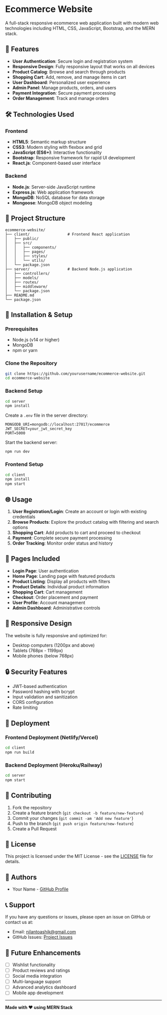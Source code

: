 # Ecommerce Website

A full-stack responsive ecommerce web application built with modern web technologies including HTML, CSS, JavaScript, Bootstrap, and the MERN stack.

## 🚀 Features

- **User Authentication**: Secure login and registration system
- **Responsive Design**: Fully responsive layout that works on all devices
- **Product Catalog**: Browse and search through products
- **Shopping Cart**: Add, remove, and manage items in cart
- **User Dashboard**: Personalized user experience
- **Admin Panel**: Manage products, orders, and users
- **Payment Integration**: Secure payment processing
- **Order Management**: Track and manage orders

## 🛠️ Technologies Used

### Frontend
- **HTML5**: Semantic markup structure
- **CSS3**: Modern styling with flexbox and grid
- **JavaScript (ES6+)**: Interactive functionality
- **Bootstrap**: Responsive framework for rapid UI development
- **React.js**: Component-based user interface

### Backend
- **Node.js**: Server-side JavaScript runtime
- **Express.js**: Web application framework
- **MongoDB**: NoSQL database for data storage
- **Mongoose**: MongoDB object modeling

## 📁 Project Structure

```
ecommerce-website/
├── client/                 # Frontend React application
│   ├── public/
│   ├── src/
│   │   ├── components/
│   │   ├── pages/
│   │   ├── styles/
│   │   └── utils/
│   └── package.json
├── server/                 # Backend Node.js application
│   ├── controllers/
│   ├── models/
│   ├── routes/
│   ├── middleware/
│   └── package.json
├── README.md
└── package.json
```

## 🔧 Installation & Setup

### Prerequisites
- Node.js (v14 or higher)
- MongoDB
- npm or yarn

### Clone the Repository
```bash
git clone https://github.com/yourusername/ecommerce-website.git
cd ecommerce-website
```

### Backend Setup
```bash
cd server
npm install
```

Create a `.env` file in the server directory:
```env
MONGODB_URI=mongodb://localhost:27017/ecommerce
JWT_SECRET=your_jwt_secret_key
PORT=5000
```

Start the backend server:
```bash
npm run dev
```

### Frontend Setup
```bash
cd client
npm install
npm start
```

## 🌐 Usage

1. **User Registration/Login**: Create an account or login with existing credentials
2. **Browse Products**: Explore the product catalog with filtering and search options
3. **Shopping Cart**: Add products to cart and proceed to checkout
4. **Payment**: Complete secure payment processing
5. **Order Tracking**: Monitor order status and history

## 📱 Pages Included

- **Login Page**: User authentication
- **Home Page**: Landing page with featured products
- **Product Listing**: Display all products with filters
- **Product Details**: Individual product information
- **Shopping Cart**: Cart management
- **Checkout**: Order placement and payment
- **User Profile**: Account management
- **Admin Dashboard**: Administrative controls

## 🎨 Responsive Design

The website is fully responsive and optimized for:
- Desktop computers (1200px and above)
- Tablets (768px - 1199px)
- Mobile phones (below 768px)

## 🔒 Security Features

- JWT-based authentication
- Password hashing with bcrypt
- Input validation and sanitization
- CORS configuration
- Rate limiting

## 🚀 Deployment

### Frontend Deployment (Netlify/Vercel)
```bash
cd client
npm run build
```

### Backend Deployment (Heroku/Railway)
```bash
cd server
npm start
```

## 🤝 Contributing

1. Fork the repository
2. Create a feature branch (`git checkout -b feature/new-feature`)
3. Commit your changes (`git commit -am 'Add new feature'`)
4. Push to the branch (`git push origin feature/new-feature`)
5. Create a Pull Request

## 📝 License

This project is licensed under the MIT License - see the [LICENSE](LICENSE) file for details.

## 👥 Authors

- Your Name - [GitHub Profile](https://github.com/nilanto-ashik)

## 📞 Support

If you have any questions or issues, please open an issue on GitHub or contact us at:
- Email: nilantoashik@gmail.com
- GitHub Issues: [Project Issues](https://github.com/yourusername/ecommerce-website/issues)

## 🎯 Future Enhancements

- [ ] Wishlist functionality
- [ ] Product reviews and ratings
- [ ] Social media integration
- [ ] Multi-language support
- [ ] Advanced analytics dashboard
- [ ] Mobile app development

---

**Made with ❤️ using MERN Stack**
